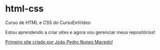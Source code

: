 # html-css
 Curso de HTML e CSS do CursoEmVideo

 Estou aprendendo a criar sites e agora vou gerenciar meus repositórios!

<a href="https://joaomcd.github.io/html-css/Desafios/d006/android.html"> Primeiro site criado por João Pedro Nunes Macedo! </a>
